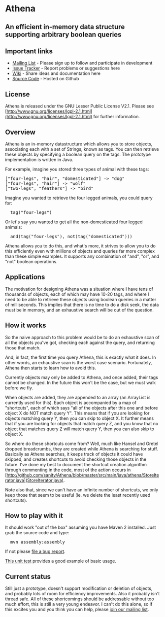 Athena
======

An efficient in-memory data structure supporting arbitrary boolean queries
--------------------------------------------------------------------------

Important links
-----------------------
* [Mailing List](http://groups.google.com/group/athena-discuss) - Please sign up to follow and participate in development
* [Issue Tracker](http://github.com/sanity/Athena/issues) - Report problems or suggestions here
* [Wiki](http://wiki.github.com/sanity/Athena/) - Share ideas and documentation here
* [Source Code](http://github.com/sanity/Athena) - Hosted on Github

License
-------
Athena is released under the GNU Lesser Public License V2.1. Please see
[http://www.gnu.org/licenses/lgpl-2.1.html](http://www.gnu.org/licenses/lgpl-2.1.html) for further information.

Overview
--------
Athena is an in-memory datastructure which allows you to store objects, associating each
with a set of Strings, known as tags.  You can then retrieve these objects by
specifying a boolean query on the tags.  The prototype implementation is written
in Java.

For example, imagine you stored three types of animal with these tags:

<pre>
["four-legs", "hair", "domesticated"] -> "dog"
["four-legs", "hair"] -> "wolf"
["two-legs", "feathers"] -> "bird"
</pre>

Imagine you wanted to retrieve the four legged animals, you could query for:

<pre>
  tag("four-legs")
</pre>

Or let's say you wanted to get all the non-domesticated four legged animals:

<pre>
  and(tag("four-legs"), not(tag("domesticated")))
</pre>

Athena allows you to do this, and what's more, it strives to allow you
to do this efficiently even with millions of objects and queries far more
complex than these simple examples.  It supports any combination of
"and", "or", and "not" boolean operations.

Applications
------------
The motivation for designing Athena was a situation where I have tens of thousands 
of objects, each of which may have 10-20 tags, and where I need to be able to
retrieve these objects using boolean queries in a matter of milliseconds.  This
implies that there is no time to do a disk seek, the data must be in memory,
and an exhaustive search will be out of the question.

How it works
------------
So the naive approach to this problem would be to do an exhaustive scan of
all the objects you've got, checking each against the query, and returning
those that match.

And, in fact, the first time you query Athena, this is exactly what it does.
In other words, an exhaustive scan is the worst case scenario.  Fortunately,
Athena then starts to learn how to avoid this.

Currently objects may only be added to Athena, and once added, their tags
cannot be changed.  In the future this won't be the case, but we must
walk before we fly.

When objects are added, they are appended to an array (an ArrayList is currently
used for this).  Each object is accompanied by a map of "shortcuts", each of
which says "all of the objects after this one and before object X
do NOT match query Y".  This means that if you are looking for objects matching
query Y, then you can skip to object X.  It further means that if you are 
looking for objects that match query Z, and you know that no object that
matches query Z will match query Y, then you can also skip to object X.

So where do these shortcuts come from?  Well, much like Hansel and
Gretel dropped breadcrumbs, they are created while Athena is searching for 
stuff. Basically as Athena searches, it keeps track of objects it could have 
skipped, and creates shortcuts to avoid checking those objects in the future.
I've done my best to document the shortcut creation algorithm through commenting 
in the code, most of the action occurs in [http://github.com/sanity/Athena/blob/master/src/main/java/athena/StoreIterator.java](StoreIterator.java).

Note also that, since we can't have an infinite number of shortcuts, we only
keep those that seem to be useful (ie. we delete the least recently used 
shortcuts).

How to play with it
-------------------
It should work "out of the box" assuming you have Maven 2 installed.  Just grab
the source code and type:

<pre>
  mvn assembly:assembly
</pre>

If not please [file a bug report](http://github.com/sanity/Athena/issues).

[This unit test](http://github.com/sanity/Athena/blob/master/src/test/java/athena/IntegrityTests.java)
provides a good example of basic usage.

Current status
--------------
Still just a prototype, doesn't support modification or deletion of objects,
and probably lots of room for efficiency improvements.  Also it probably
isn't thread safe.  All of these shortcomings should be addressable without
too much effort, this is still a very young endeavor.  I can't do this alone,
so if this excites you and you think you can help, please [join our mailing list](http://groups.google.com/group/athena-discuss).
